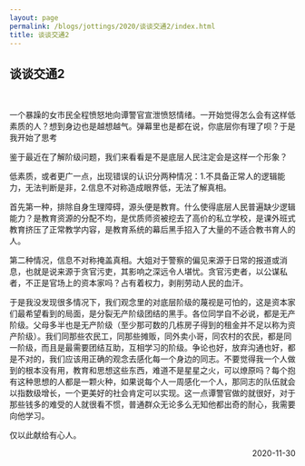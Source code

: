 ```yaml
---
layout: page
permalink: /blogs/jottings/2020/谈谈交通2/index.html
title: 谈谈交通2
---
```


## 谈谈交通2
<br>

一个暴躁的女市民全程愤怒地向谭警官宣泄愤怒情绪。一开始觉得怎么会有这样低素质的人？想到身边也是越想越气。弹幕里也是都在说，你底层你有理了呗？于是我开始了思考

鉴于最近在了解阶级问题，我们来看看是不是底层人民注定会是这样一个形象？

低素质，或者更广一点，出现错误的认识分两种情况：1.不具备正常人的逻辑能力，无法判断是非，2.信息不对称造成眼界低，无法了解真相。

首先第一种，排除自身生理障碍，源头便是教育。什么使得底层人民普遍缺少逻辑能力？是教育资源的分配不均，是优质师资被挖去了高价的私立学校，是课外班式教育挤压了正常教学内容，是教育系统的幕后黑手招入了大量的不适合教书育人的人。

第二种情况，信息不对称掩盖真相。大姐对于警察的偏见来源于日常的报道或消息，也就是说来源于贪官污吏，其影响之深远令人堪忧。贪官污吏者，以公谋私者，不正是官场上的资本家吗？占有着权力，剥削劳动人民的血汗。

于是我没发现很多情况下，我们观念里的对底层阶级的蔑视是可怕的，这是资本家们最希望看到的局面，是分裂无产阶级团结的黑手。各位同学自不必说，都是无产阶级。父母多半也是无产阶级（至少那可数的几栋房子得到的租金并不足以称为资产阶级）。我们同那些农民工，同那些摊贩，同外卖小哥，同农村的农民，都是同一阶级，而且是最需要团结互助，互相学习的阶级。争论也好，放弃沟通也好，都是不对的，我们应该用正确的观念去感化每一个身边的同志。不要觉得我一个人做到的根本没有用，教育和思想这些东西，难道不是星星之火，可以燎原吗？每个抱有这种思想的人都是一颗火种，如果说每个人一周感化一个人，那同志的队伍就会以指数级增长，一个更美好的社会肯定可以实现。这一点谭警官做的就很好，对于那些钱多的难受的人就很看不惯，普通群众无论多么无知他都出奇的耐心，我需要向他学习。

仅以此献给有心人。

<p align="right">2020-11-30</p>